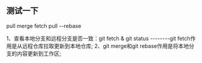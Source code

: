 ## 测试一下
pull
merge
fetch
pull --rebase

1、查看本地分支和远程分支是否一致：git fetch & git status --------git fetch作用是从远程仓库拉取更新到本地仓库;
2、git merge和git rebase作用是将本地分支的内容更新到工作区;
